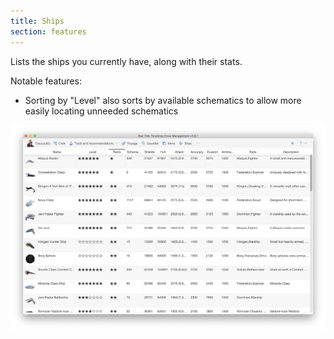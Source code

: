 ```yaml
---
title: Ships
section: features
---
```


Lists the ships you currently have, along with their stats.

Notable features:
* Sorting by "Level" also sorts by available schematics to allow more easily locating unneeded schematics

![Screenshot Ships](images/mac-ships.png "Ships screenshot")
